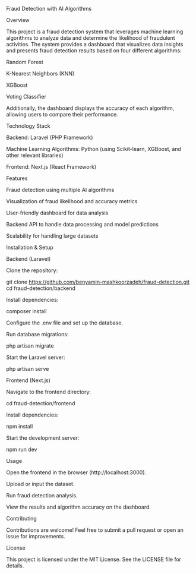 Fraud Detection with AI Algorithms

Overview

This project is a fraud detection system that leverages machine learning algorithms to analyze data and determine the likelihood of fraudulent activities. The system provides a dashboard that visualizes data insights and presents fraud detection results based on four different algorithms:

Random Forest

K-Nearest Neighbors (KNN)

XGBoost

Voting Classifier

Additionally, the dashboard displays the accuracy of each algorithm, allowing users to compare their performance.

Technology Stack

Backend: Laravel (PHP Framework)

Machine Learning Algorithms: Python (using Scikit-learn, XGBoost, and other relevant libraries)

Frontend: Next.js (React Framework)

Features

Fraud detection using multiple AI algorithms

Visualization of fraud likelihood and accuracy metrics

User-friendly dashboard for data analysis

Backend API to handle data processing and model predictions

Scalability for handling large datasets

Installation & Setup

Backend (Laravel)

Clone the repository:

git clone https://github.com/benyamin-mashkoorzadeh/fraud-detection.git
cd fraud-detection/backend

Install dependencies:

composer install

Configure the .env file and set up the database.

Run database migrations:

php artisan migrate

Start the Laravel server:

php artisan serve

Frontend (Next.js)

Navigate to the frontend directory:

cd fraud-detection/frontend

Install dependencies:

npm install

Start the development server:

npm run dev

Usage

Open the frontend in the browser (http://localhost:3000).

Upload or input the dataset.

Run fraud detection analysis.

View the results and algorithm accuracy on the dashboard.

Contributing

Contributions are welcome! Feel free to submit a pull request or open an issue for improvements.

License

This project is licensed under the MIT License. See the LICENSE file for details.
